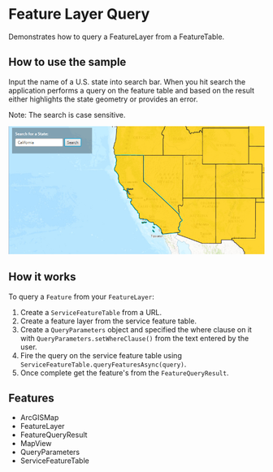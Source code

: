 <h1>Feature Layer Query</h1>

<p>Demonstrates how to query a FeatureLayer from a FeatureTable.</p>

<h2>How to use the sample</h2>

<p>Input the name of a U.S. state into search bar. When you hit search the application performs a query on the feature table and based on the result either highlights the state geometry or provides an error.</p>

<p>Note: The search is case sensitive.</p>

<p><img src="FeatureLayerQuery.png"/></p>

<h2>How it works</h2>

<p>To query a <code>Feature</code> from your <code>FeatureLayer</code>:</p>

<ol>
    <li>Create a <code>ServiceFeatureTable</code> from a URL.</li>
    <li>Create a feature layer from the service feature table.</li>
    <li>Create a <code>QueryParameters</code> object and specified the where clause on it with <code>QueryParameters.setWhereClause()</code> from the text entered by the user. </li>
    <li>Fire the query on the service feature table using <code>ServiceFeatureTable.queryFeaturesAsync(query)</code>.</li>
    <li>Once complete get the feature's from the <code>FeatureQueryResult</code>.</li>
</ol>

<h2>Features</h2>

<ul>
    <li>ArcGISMap</li>
    <li>FeatureLayer</li>
    <li>FeatureQueryResult</li>
    <li>MapView</li>
    <li>QueryParameters</li>
    <li>ServiceFeatureTable</li>
</ul>
